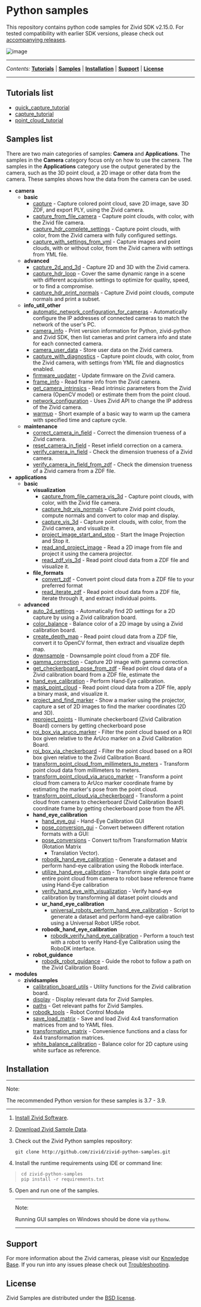 # Python samples

This repository contains python code samples for Zivid SDK v2.15.0. For
tested compatibility with earlier SDK versions, please check out
[accompanying
releases](https://github.com/zivid/zivid-python-samples/tree/master/../../releases).

![image](https://www.zivid.com/hubfs/softwarefiles/images/zivid-generic-github-header.png)



---

*Contents:*
[**Tutorials**](#Tutorials-list) |
[**Samples**](#Samples-list) |
[**Installation**](#Installation) |
[**Support**](#Support) |
[**License**](#License)

---



## Tutorials list

  - [quick\_capture\_tutorial](https://github.com/zivid/zivid-python-samples/tree/master/source/camera/basic/quick_capture_tutorial.md)
  - [capture\_tutorial](https://github.com/zivid/zivid-python-samples/tree/master/source/camera/basic/capture_tutorial.md)
  - [point\_cloud\_tutorial](https://github.com/zivid/zivid-python-samples/tree/master/source/applications/point_cloud_tutorial.md)

## Samples list

There are two main categories of samples: **Camera** and
**Applications**. The samples in the **Camera** category focus only on
how to use the camera. The samples in the **Applications** category use
the output generated by the camera, such as the 3D point cloud, a 2D
image or other data from the camera. These samples shows how the data
from the camera can be used.

  - **camera**
      - **basic**
          - [capture](https://github.com/zivid/zivid-python-samples/tree/master/source/camera/basic/capture.py) - Capture colored point cloud, save 2D image, save 3D ZDF,
            and export PLY, using the Zivid camera.
          - [capture\_from\_file\_camera](https://github.com/zivid/zivid-python-samples/tree/master/source/camera/basic/capture_from_file_camera.py) - Capture point clouds, with color, with the Zivid file
            camera.
          - [capture\_hdr\_complete\_settings](https://github.com/zivid/zivid-python-samples/tree/master/source/camera/basic/capture_hdr_complete_settings.py) - Capture point clouds, with color, from the Zivid camera
            with fully configured settings.
          - [capture\_with\_settings\_from\_yml](https://github.com/zivid/zivid-python-samples/tree/master/source/camera/basic/capture_with_settings_from_yml.py) - Capture images and point clouds, with or without color,
            from the Zivid camera with settings from YML file.
      - **advanced**
          - [capture\_2d\_and\_3d](https://github.com/zivid/zivid-python-samples/tree/master/source/camera/advanced/capture_2d_and_3d.py) - Capture 2D and 3D with the Zivid camera.
          - [capture\_hdr\_loop](https://github.com/zivid/zivid-python-samples/tree/master/source/camera/advanced/capture_hdr_loop.py) - Cover the same dynamic range in a scene with different
            acquisition settings to optimize for quality, speed, or to
            find a compromise.
          - [capture\_hdr\_print\_normals](https://github.com/zivid/zivid-python-samples/tree/master/source/camera/advanced/capture_hdr_print_normals.py) - Capture Zivid point clouds, compute normals and print a
            subset.
      - **info\_util\_other**
          - [automatic\_network\_configuration\_for\_cameras](https://github.com/zivid/zivid-python-samples/tree/master/source/camera/info_util_other/automatic_network_configuration_for_cameras.py) - Automatically configure the IP addresses of connected
            cameras to match the network of the user's PC.
          - [camera\_info](https://github.com/zivid/zivid-python-samples/tree/master/source/camera/info_util_other/camera_info.py) - Print version information for Python, zivid-python and
            Zivid SDK, then list cameras and print camera info and state
            for each connected camera.
          - [camera\_user\_data](https://github.com/zivid/zivid-python-samples/tree/master/source/camera/info_util_other/camera_user_data.py) - Store user data on the Zivid camera.
          - [capture\_with\_diagnostics](https://github.com/zivid/zivid-python-samples/tree/master/source/camera/info_util_other/capture_with_diagnostics.py) - Capture point clouds, with color, from the Zivid camera,
            with settings from YML file and diagnostics enabled.
          - [firmware\_updater](https://github.com/zivid/zivid-python-samples/tree/master/source/camera/info_util_other/firmware_updater.py) - Update firmware on the Zivid camera.
          - [frame\_info](https://github.com/zivid/zivid-python-samples/tree/master/source/camera/info_util_other/frame_info.py) - Read frame info from the Zivid camera.
          - [get\_camera\_intrinsics](https://github.com/zivid/zivid-python-samples/tree/master/source/camera/info_util_other/get_camera_intrinsics.py) - Read intrinsic parameters from the Zivid camera (OpenCV
            model) or estimate them from the point cloud.
          - [network\_configuration](https://github.com/zivid/zivid-python-samples/tree/master/source/camera/info_util_other/network_configuration.py) - Uses Zivid API to change the IP address of the Zivid
            camera.
          - [warmup](https://github.com/zivid/zivid-python-samples/tree/master/source/camera/info_util_other/warmup.py) - Short example of a basic way to warm up the camera with
            specified time and capture cycle.
      - **maintenance**
          - [correct\_camera\_in\_field](https://github.com/zivid/zivid-python-samples/tree/master/source/camera/maintenance/correct_camera_in_field.py) - Correct the dimension trueness of a Zivid camera.
          - [reset\_camera\_in\_field](https://github.com/zivid/zivid-python-samples/tree/master/source/camera/maintenance/reset_camera_in_field.py) - Reset infield correction on a camera.
          - [verify\_camera\_in\_field](https://github.com/zivid/zivid-python-samples/tree/master/source/camera/maintenance/verify_camera_in_field.py) - Check the dimension trueness of a Zivid camera.
          - [verify\_camera\_in\_field\_from\_zdf](https://github.com/zivid/zivid-python-samples/tree/master/source/camera/maintenance/verify_camera_in_field_from_zdf.py) - Check the dimension trueness of a Zivid camera from a ZDF
            file.
  - **applications**
      - **basic**
          - **visualization**
              - [capture\_from\_file\_camera\_vis\_3d](https://github.com/zivid/zivid-python-samples/tree/master/source/applications/basic/visualization/capture_from_file_camera_vis_3d.py) - Capture point clouds, with color, with the Zivid file
                camera.
              - [capture\_hdr\_vis\_normals](https://github.com/zivid/zivid-python-samples/tree/master/source/applications/basic/visualization/capture_hdr_vis_normals.py) - Capture Zivid point clouds, compute normals and
                convert to color map and display.
              - [capture\_vis\_3d](https://github.com/zivid/zivid-python-samples/tree/master/source/applications/basic/visualization/capture_vis_3d.py) - Capture point clouds, with color, from the Zivid
                camera, and visualize it.
              - [project\_image\_start\_and\_stop](https://github.com/zivid/zivid-python-samples/tree/master/source/applications/basic/visualization/project_image_start_and_stop.py) - Start the Image Projection and Stop it.
              - [read\_and\_project\_image](https://github.com/zivid/zivid-python-samples/tree/master/source/applications/basic/visualization/read_and_project_image.py) - Read a 2D image from file and project it using the
                camera projector.
              - [read\_zdf\_vis\_3d](https://github.com/zivid/zivid-python-samples/tree/master/source/applications/basic/visualization/read_zdf_vis_3d.py) - Read point cloud data from a ZDF file and visualize
                it.
          - **file\_formats**
              - [convert\_zdf](https://github.com/zivid/zivid-python-samples/tree/master/source/applications/basic/file_formats/convert_zdf.py) - Convert point cloud data from a ZDF file to your
                preferred format
              - [read\_iterate\_zdf](https://github.com/zivid/zivid-python-samples/tree/master/source/applications/basic/file_formats/read_iterate_zdf.py) - Read point cloud data from a ZDF file, iterate through
                it, and extract individual points.
      - **advanced**
          - [auto\_2d\_settings](https://github.com/zivid/zivid-python-samples/tree/master/source/applications/advanced/auto_2d_settings.py) - Automatically find 2D settings for a 2D capture by using a
            Zivid calibration board.
          - [color\_balance](https://github.com/zivid/zivid-python-samples/tree/master/source/applications/advanced/color_balance.py) - Balance color of a 2D image by using a Zivid calibration
            board.
          - [create\_depth\_map](https://github.com/zivid/zivid-python-samples/tree/master/source/applications/advanced/create_depth_map.py) - Read point cloud data from a ZDF file, convert it to
            OpenCV format, then extract and visualize depth map.
          - [downsample](https://github.com/zivid/zivid-python-samples/tree/master/source/applications/advanced/downsample.py) - Downsample point cloud from a ZDF file.
          - [gamma\_correction](https://github.com/zivid/zivid-python-samples/tree/master/source/applications/advanced/gamma_correction.py) - Capture 2D image with gamma correction.
          - [get\_checkerboard\_pose\_from\_zdf](https://github.com/zivid/zivid-python-samples/tree/master/source/applications/advanced/get_checkerboard_pose_from_zdf.py) - Read point cloud data of a Zivid calibration board from a
            ZDF file, estimate the
          - [hand\_eye\_calibration](https://github.com/zivid/zivid-python-samples/tree/master/source/applications/advanced/hand_eye_calibration/hand_eye_calibration.py) - Perform Hand-Eye calibration.
          - [mask\_point\_cloud](https://github.com/zivid/zivid-python-samples/tree/master/source/applications/advanced/mask_point_cloud.py) - Read point cloud data from a ZDF file, apply a binary
            mask, and visualize it.
          - [project\_and\_find\_marker](https://github.com/zivid/zivid-python-samples/tree/master/source/applications/advanced/project_and_find_marker.py) - Show a marker using the projector, capture a set of 2D
            images to find the marker coordinates (2D and 3D).
          - [reproject\_points](https://github.com/zivid/zivid-python-samples/tree/master/source/applications/advanced/reproject_points.py) - Illuminate checkerboard (Zivid Calibration Board) corners
            by getting checkerboard pose
          - [roi\_box\_via\_aruco\_marker](https://github.com/zivid/zivid-python-samples/tree/master/source/applications/advanced/roi_box_via_aruco_marker.py) - Filter the point cloud based on a ROI box given relative
            to the ArUco marker on a Zivid Calibration Board.
          - [roi\_box\_via\_checkerboard](https://github.com/zivid/zivid-python-samples/tree/master/source/applications/advanced/roi_box_via_checkerboard.py) - Filter the point cloud based on a ROI box given relative
            to the Zivid Calibration Board.
          - [transform\_point\_cloud\_from\_millimeters\_to\_meters](https://github.com/zivid/zivid-python-samples/tree/master/source/applications/advanced/transform_point_cloud_from_millimeters_to_meters.py) - Transform point cloud data from millimeters to meters.
          - [transform\_point\_cloud\_via\_aruco\_marker](https://github.com/zivid/zivid-python-samples/tree/master/source/applications/advanced/transform_point_cloud_via_aruco_marker.py) - Transform a point cloud from camera to ArUco marker
            coordinate frame by estimating the marker's pose from the
            point cloud.
          - [transform\_point\_cloud\_via\_checkerboard](https://github.com/zivid/zivid-python-samples/tree/master/source/applications/advanced/transform_point_cloud_via_checkerboard.py) - Transform a point cloud from camera to checkerboard (Zivid
            Calibration Board) coordinate frame by getting checkerboard
            pose from the API.
          - **hand\_eye\_calibration**
              - [hand\_eye\_gui](https://github.com/zivid/zivid-python-samples/tree/master/source/applications/advanced/hand_eye_calibration/hand_eye_gui.py) - Hand-Eye Calibration GUI
              - [pose\_conversion\_gui](https://github.com/zivid/zivid-python-samples/tree/master/source/applications/advanced/hand_eye_calibration/pose_conversion_gui.py) - Convert between different rotation formats with a GUI:
              - [pose\_conversions](https://github.com/zivid/zivid-python-samples/tree/master/source/applications/advanced/hand_eye_calibration/pose_conversions.py) - Convert to/from Transformation Matrix (Rotation Matrix
                + Translation Vector).
              - [robodk\_hand\_eye\_calibration](https://github.com/zivid/zivid-python-samples/tree/master/source/applications/advanced/hand_eye_calibration/robodk_hand_eye_calibration/robodk_hand_eye_calibration.py) - Generate a dataset and perform hand-eye calibration
                using the Robodk interface.
              - [utilize\_hand\_eye\_calibration](https://github.com/zivid/zivid-python-samples/tree/master/source/applications/advanced/hand_eye_calibration/utilize_hand_eye_calibration.py) - Transform single data point or entire point cloud from
                camera to robot base reference frame using Hand-Eye
                calibration
              - [verify\_hand\_eye\_with\_visualization](https://github.com/zivid/zivid-python-samples/tree/master/source/applications/advanced/hand_eye_calibration/verify_hand_eye_with_visualization.py) - Verify hand-eye calibration by transforming all
                dataset point clouds and
              - **ur\_hand\_eye\_calibration**
                  - [universal\_robots\_perform\_hand\_eye\_calibration](https://github.com/zivid/zivid-python-samples/tree/master/source/applications/advanced/hand_eye_calibration/ur_hand_eye_calibration/universal_robots_perform_hand_eye_calibration.py) - Script to generate a dataset and perform hand-eye
                    calibration using a Universal Robot UR5e robot.
              - **robodk\_hand\_eye\_calibration**
                  - [robodk\_verify\_hand\_eye\_calibration](https://github.com/zivid/zivid-python-samples/tree/master/source/applications/advanced/hand_eye_calibration/robodk_hand_eye_calibration/robodk_verify_hand_eye_calibration.py) - Perform a touch test with a robot to verify
                    Hand-Eye Calibration using the RoboDK interface.
          - **robot\_guidance**
              - [robodk\_robot\_guidance](https://github.com/zivid/zivid-python-samples/tree/master/source/applications/advanced/robot_guidance/robodk_robot_guidance.py) - Guide the robot to follow a path on the Zivid
                Calibration Board.
  - **modules**
      - **zividsamples**
          - [calibration\_board\_utils](https://github.com/zivid/zivid-python-samples/tree/master/modules/zividsamples/calibration_board_utils.py) - Utility functions for the Zivid calibration board.
          - [display](https://github.com/zivid/zivid-python-samples/tree/master/modules/zividsamples/display.py) - Display relevant data for Zivid Samples.
          - [paths](https://github.com/zivid/zivid-python-samples/tree/master/modules/zividsamples/paths.py) - Get relevant paths for Zivid Samples.
          - [robodk\_tools](https://github.com/zivid/zivid-python-samples/tree/master/modules/zividsamples/robodk_tools.py) - Robot Control Module
          - [save\_load\_matrix](https://github.com/zivid/zivid-python-samples/tree/master/modules/zividsamples/save_load_matrix.py) - Save and load Zivid 4x4 transformation matrices from and
            to YAML files.
          - [transformation\_matrix](https://github.com/zivid/zivid-python-samples/tree/master/modules/zividsamples/transformation_matrix.py) - Convenience functions and a class for 4x4 transformation
            matrices.
          - [white\_balance\_calibration](https://github.com/zivid/zivid-python-samples/tree/master/modules/zividsamples/white_balance_calibration.py) - Balance color for 2D capture using white surface as
            reference.

## Installation

-----

Note:

The recommended Python version for these samples is 3.7 - 3.9.

-----

1.  [Install Zivid
    Software](https://support.zivid.com/latest//getting-started/software-installation.html).

2.  [Download Zivid Sample
    Data](https://support.zivid.com/latest//api-reference/samples/sample-data.html).

3.  Check out the Zivid Python samples repository:
    
    ``` sourceCode bash
    git clone http://github.com/zivid/zivid-python-samples.git
    ```

4.  Install the runtime requirements using IDE or command line:

> 
> 
> ``` sourceCode bash
> cd zivid-python-samples
> pip install -r requirements.txt
> ```

5.  Open and run one of the samples.
    
    -----
    
    Note:
    
    Running GUI samples on Windows should be done via `pythonw`.
    
    -----

## Support

For more information about the Zivid cameras, please visit our
[Knowledge Base](https://support.zivid.com/latest). If you run into any
issues please check out
[Troubleshooting](https://support.zivid.com/latest/support/troubleshooting.html).

## License

Zivid Samples are distributed under the [BSD
license](https://github.com/zivid/zivid-python-samples/tree/master/LICENSE).
